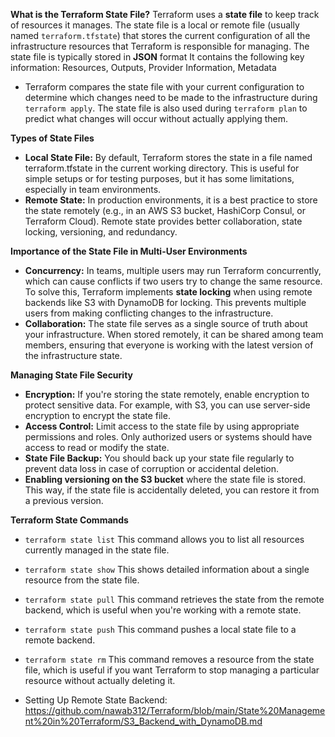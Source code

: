 **What is the Terraform State File?**
Terraform uses a **state file** to keep track of resources it manages. The state file is a local or remote file (usually named `terraform.tfstate`) that stores the current configuration of all the infrastructure resources that Terraform is responsible for managing. The state file is typically stored in **JSON** format
It contains the following key information: Resources, Outputs, Provider Information, Metadata


-  Terraform compares the state file with your current configuration to determine which changes need to be made to the infrastructure during `terraform apply`. The state file is also used during `terraform plan` to predict what changes will occur without actually applying them.


**Types of State Files**
- **Local State File:** By default, Terraform stores the state in a file named terraform.tfstate in the current working directory. This is useful for simple setups or for testing purposes, but it has some limitations, especially in team environments.
- **Remote State:** In production environments, it is a best practice to store the state remotely (e.g., in an AWS S3 bucket, HashiCorp Consul, or Terraform Cloud). Remote state provides better collaboration, state locking, versioning, and redundancy.

**Importance of the State File in Multi-User Environments**
- **Concurrency:** In teams, multiple users may run Terraform concurrently, which can cause conflicts if two users try to change the same resource. To solve this, Terraform implements **state locking** when using remote backends like S3 with DynamoDB for locking. This prevents multiple users from making conflicting changes to the infrastructure.
- **Collaboration:** The state file serves as a single source of truth about your infrastructure. When stored remotely, it can be shared among team members, ensuring that everyone is working with the latest version of the infrastructure state.

**Managing State File Security**
- **Encryption:** If you're storing the state remotely, enable encryption to protect sensitive data. For example, with S3, you can use server-side encryption to encrypt the state file.
- **Access Control:** Limit access to the state file by using appropriate permissions and roles. Only authorized users or systems should have access to read or modify the state.
- **State File Backup:** You should back up your state file regularly to prevent data loss in case of corruption or accidental deletion.
- **Enabling versioning on the S3 bucket** where the state file is stored. This way, if the state file is accidentally deleted, you can restore it from a previous version.

**Terraform State Commands**
- `terraform state list` This command allows you to list all resources currently managed in the state file.
- `terraform state show` This shows detailed information about a single resource from the state file.
- `terraform state pull` This command retrieves the state from the remote backend, which is useful when you're working with a remote state.
- `terraform state push` This command pushes a local state file to a remote backend.
- `terraform state rm` This command removes a resource from the state file, which is useful if you want Terraform to stop managing a particular resource without actually deleting it.

- Setting Up Remote State Backend: https://github.com/nawab312/Terraform/blob/main/State%20Management%20in%20Terraform/S3_Backend_with_DynamoDB.md
